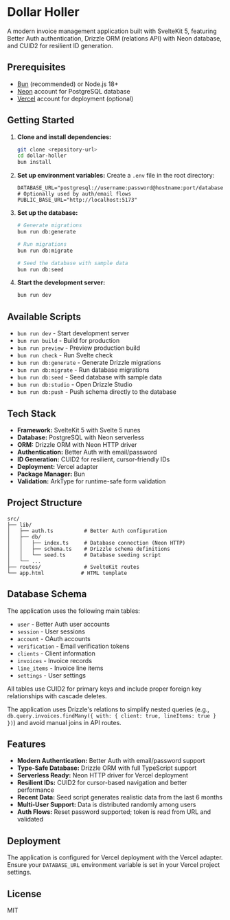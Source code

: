 # Dollar Holler

A modern invoice management application built with SvelteKit 5, featuring Better Auth authentication, Drizzle ORM (relations API) with Neon database, and CUID2 for resilient ID generation.

## Prerequisites

- [Bun](https://bun.sh/) (recommended) or Node.js 18+
- [Neon](https://neon.tech/) account for PostgreSQL database
- [Vercel](https://vercel.com/) account for deployment (optional)

## Getting Started

1. **Clone and install dependencies:**
   ```bash
   git clone <repository-url>
   cd dollar-holler
   bun install
   ```

2. **Set up environment variables:**
   Create a `.env` file in the root directory:
   ```env
   DATABASE_URL="postgresql://username:password@hostname:port/database"
   # Optionally used by auth/email flows
   PUBLIC_BASE_URL="http://localhost:5173"
   ```

3. **Set up the database:**
   ```bash
   # Generate migrations
   bun run db:generate
   
   # Run migrations
   bun run db:migrate
   
   # Seed the database with sample data
   bun run db:seed
   ```

4. **Start the development server:**
   ```bash
   bun run dev
   ```

## Available Scripts

- `bun run dev` - Start development server
- `bun run build` - Build for production
- `bun run preview` - Preview production build
- `bun run check` - Run Svelte check
- `bun run db:generate` - Generate Drizzle migrations
- `bun run db:migrate` - Run database migrations
- `bun run db:seed` - Seed database with sample data
- `bun run db:studio` - Open Drizzle Studio
- `bun run db:push` - Push schema directly to the database

## Tech Stack

- **Framework:** SvelteKit 5 with Svelte 5 runes
- **Database:** PostgreSQL with Neon serverless
- **ORM:** Drizzle ORM with Neon HTTP driver
- **Authentication:** Better Auth with email/password
- **ID Generation:** CUID2 for resilient, cursor-friendly IDs
- **Deployment:** Vercel adapter
- **Package Manager:** Bun
- **Validation:** ArkType for runtime-safe form validation

## Project Structure

```
src/
├── lib/
│   ├── auth.ts          # Better Auth configuration
│   ├── db/
│   │   ├── index.ts     # Database connection (Neon HTTP)
│   │   ├── schema.ts    # Drizzle schema definitions
│   │   └── seed.ts      # Database seeding script
│   └── ...
├── routes/              # SvelteKit routes
└── app.html            # HTML template
```

## Database Schema

The application uses the following main tables:
- `user` - Better Auth user accounts
- `session` - User sessions
- `account` - OAuth accounts
- `verification` - Email verification tokens
- `clients` - Client information
- `invoices` - Invoice records
- `line_items` - Invoice line items
- `settings` - User settings

All tables use CUID2 for primary keys and include proper foreign key relationships with cascade deletes.

The application uses Drizzle's relations to simplify nested queries (e.g., `db.query.invoices.findMany({ with: { client: true, lineItems: true } })`) and avoid manual joins in API routes.

## Features

- **Modern Authentication:** Better Auth with email/password support
- **Type-Safe Database:** Drizzle ORM with full TypeScript support
- **Serverless Ready:** Neon HTTP driver for Vercel deployment
- **Resilient IDs:** CUID2 for cursor-based navigation and better performance
- **Recent Data:** Seed script generates realistic data from the last 6 months
- **Multi-User Support:** Data is distributed randomly among users
- **Auth Flows:** Reset password supported; token is read from URL and validated

## Deployment

The application is configured for Vercel deployment with the Vercel adapter. Ensure your `DATABASE_URL` environment variable is set in your Vercel project settings.

## License

MIT